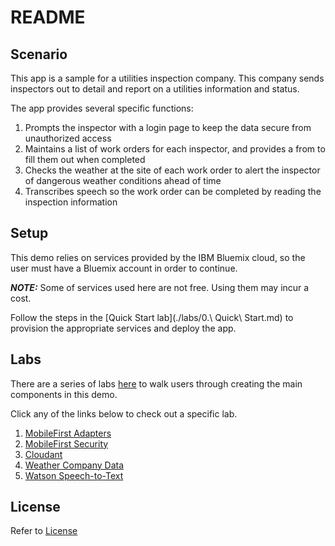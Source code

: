 # README


## Scenario

This app is a sample for a utilities inspection company. This company sends inspectors out to detail and report on a utilities information and status.

The app provides several specific functions:

1. Prompts the inspector with a login page to keep the data secure from unauthorized access
2. Maintains a list of work orders for each inspector, and provides a from to fill them out when completed
3. Checks the weather at the site of each work order to alert the inspector of dangerous weather conditions ahead of time
4. Transcribes speech so the work order can be completed by reading the inspection information

## Setup

This demo relies on services provided by the IBM Bluemix cloud, so the user must have a Bluemix account in order to continue.

***NOTE:*** Some of services used here are not free. Using them may incur a cost.

Follow the steps in the [Quick Start lab](./labs/0.\ Quick\ Start.md) to provision the appropriate services and deploy the app.

## Labs

There are a series of labs [here](./labs/labs) to walk users through creating the main components in this demo.

Click any of the links below to check out a specific lab.

1. [MobileFirst Adapters](./labs/3.%20adapters.md)
2. [MobileFirst Security](./labs/4.%20security.md)
3. [Cloudant](./labs/3.1%20Creating%20a%20Cloudant%20Adapter.md)
4. [Weather Company Data](./labs/3.2%20Working%20with%20Weather%20Company%20Data%20.md)
5. [Watson Speech-to-Text](./labs/5.%20Adding%20Watson%20Speech%20to%20Text.md)


## License

Refer to [License](./License.md)
